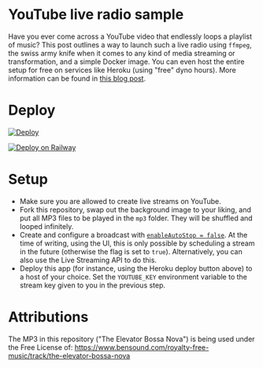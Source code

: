 # YouTube live radio sample

Have you ever come across a YouTube video that endlessly loops a playlist of music? This post outlines a way to launch such a live radio using `ffmpeg`, the swiss army knife when it comes to any kind of media streaming or transformation, and a simple Docker image. You can even host the entire setup for free on services like Heroku (using "free" dyno hours). More information can be found in [this blog post](https://blaubart.com/en/blog/how-to-set-up-a-24-7-live-stream-radio-on-youtube-for-free).

# Deploy

[![Deploy](https://www.herokucdn.com/deploy/button.svg)](https://dashboard.heroku.com/new?template=https://github.com/tonmoyislam250/youtube-live-24)

[![Deploy on Railway](https://railway.app/button.svg)](https://railway.app/template/gYdSeB?referralCode=77ZVoR)

# Setup

* Make sure you are allowed to create live streams on YouTube. 
* Fork this repository, swap out the background image to your liking, and put all MP3 files to be played in the `mp3` folder. They will be shuffled and looped infinitely.
* Create and configure a broadcast with [`enableAutoStop = false`](https://developers.google.com/youtube/v3/live/docs/liveBroadcasts#contentDetails.enableAutoStop). At the time of writing, using the UI, this is only possible by scheduling a stream in the future (otherwise the flag is set to `true`). Alternatively, you can also use the Live Streaming API to do this.
* Deploy this app (for instance, using the Heroku deploy button above) to a host of your choice. Set the `YOUTUBE_KEY` environment variable to the stream key given to you in the previous step.

# Attributions

The MP3 in this repository ("The Elevator Bossa Nova") is being used under the Free License of: https://www.bensound.com/royalty-free-music/track/the-elevator-bossa-nova
